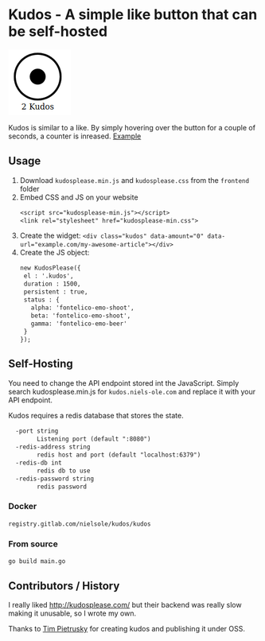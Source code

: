 # Kudos - A simple like button that can be self-hosted

![A circle with a number below it](./static/kudos.png)

Kudos is similar to a like. By simply hovering over the button for a couple of seconds, a counter is inreased.
[Example](https://www.niels-ole.com/kudos/blog/2016/11/04/now-with-kudos.html)

## Usage

1. Download `kudosplease.min.js` and `kudosplease.css` from the `frontend` folder
2. Embed CSS and JS on your website
   ```
   <script src="kudosplease-min.js"></script>
   <link rel="stylesheet" href="kudosplease-min.css">
   ```
3. Create the widget: `<div class="kudos" data-amount="0" data-url="example.com/my-awesome-article"></div>`
4. Create the JS object:
   ```
   new KudosPlease({
    el : '.kudos',
    duration : 1500,
    persistent : true,
    status : {
      alpha: 'fontelico-emo-shoot',
      beta: 'fontelico-emo-shoot',
      gamma: 'fontelico-emo-beer'
    }
   });
   ```


## Self-Hosting

You need to change the API endpoint stored int the JavaScript. Simply search kudosplease.min.js for `kudos.niels-ole.com` and replace it with your API endpoint.

Kudos requires a redis database that stores the state.

```
  -port string
        Listening port (default ":8080")
  -redis-address string
        redis host and port (default "localhost:6379")
  -redis-db int
        redis db to use
  -redis-password string
        redis password
```

### Docker

```
registry.gitlab.com/nielsole/kudos/kudos
```

### From source

```
go build main.go
```

## Contributors / History

I really liked  http://kudosplease.com/ but their backend was really slow making it unusable, so I wrote my own.

Thanks to [Tim Pietrusky](https://github.com/TimPietrusky/) for creating kudos and publishing it under OSS.
